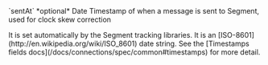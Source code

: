 <tr>
  <td>`sentAt`</td>
  <td>*optional*</td>
  <td>Date</td>
  <td>Timestamp of when a message is sent to Segment, used for clock skew correction
    <p>It is set automatically by the Segment tracking libraries. It is an [ISO-8601](http://en.wikipedia.org/wiki/ISO_8601) date string. See the [Timestamps fields docs](/docs/connections/spec/common#timestamps) for more detail.</p> </td>
</tr>
